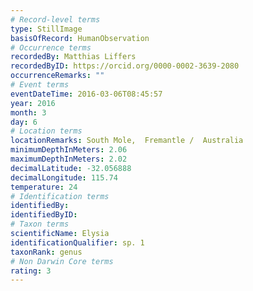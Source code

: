 ```yaml
---
# Record-level terms
type: StillImage
basisOfRecord: HumanObservation
# Occurrence terms
recordedBy: Matthias Liffers
recordedByID: https://orcid.org/0000-0002-3639-2080
occurrenceRemarks: ""
# Event terms
eventDateTime: 2016-03-06T08:45:57
year: 2016
month: 3
day: 6
# Location terms
locationRemarks: South Mole,  Fremantle /  Australia
minimumDepthInMeters: 2.06
maximumDepthInMeters: 2.02
decimalLatitude: -32.056888
decimalLongitude: 115.74
temperature: 24
# Identification terms
identifiedBy: 
identifiedByID: 
# Taxon terms
scientificName: Elysia
identificationQualifier: sp. 1
taxonRank: genus
# Non Darwin Core terms
rating: 3
---
```

